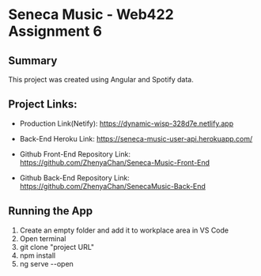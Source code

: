 # Seneca Music - Web422 Assignment 6

## Summary
This project was created using Angular and Spotify data.

## Project Links:
 
- Production Link(Netify): https://dynamic-wisp-328d7e.netlify.app

- Back-End Heroku Link: https://seneca-music-user-api.herokuapp.com/

- Github Front-End Repository Link: https://github.com/ZhenyaChan/Seneca-Music-Front-End

- Github Back-End Repository Link: https://github.com/ZhenyaChan/SenecaMusic-Back-End

## Running the App

1) Create an empty folder and add it to workplace area in VS Code
2) Open terminal
3) git clone "project URL"
4) npm install
5) ng serve --open